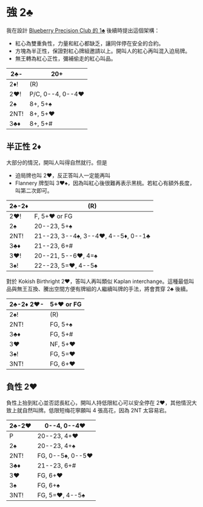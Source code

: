 # 強 2♣

我在設計 [Blueberry Precision Club 的 1♣](https://jdh8.github.io/bridge-systems/Blue/1C.html)
後續時提出這個架構：

- 紅心為雙重負性，力量和紅心都缺乏，讓同伴停在安全的合約。
- 方塊為半正性，保證對紅心牌組邀請以上。開叫人的紅心再叫混入迫局牌。
- 無王轉為紅心正性，彌補偷走的紅心叫品。

| 2♣-  | 20+ |
|------|-----|
| 2♦!  | (R)
| 2♥!  | P/C, 0--4, 0--4♥
| 2♠   | 8+, 5+♠
| 2NT! | 8+, 5+♥
| 3♣♦  | 8+, 5+#

## 半正性 2♦

大部分的情況，開叫人叫得自然就行。但是

- 迫局牌也叫 2♥，反正答叫人一定能再叫
- Flannery 牌型叫 3♥♠，因為叫紅心後很難再表示黑桃。若紅心有額外長度，叫第二次即可。

| 2♣-2♦ | (R) |
|-------|-----|
| 2♥!   | F, 5+♥ or FG
| 2♠    | 20--23, 5+♠
| 2NT!  | 21--23, 3--4♠, 3--4♥, 4--5♦, 0--1♣
| 3♣♦   | 21--23, 6+#
| 3♥!   | 20--21, 5--6♥, 4=♠
| 3♠!   | 22--23, 5=♥, 4--5♠

對於 Kokish Birthright 2♥，答叫人再叫類似 Kaplan
interchange。這種最低叫品與無王互換、騰出空間方便有牌組的人繼續叫牌的手法，將會貫穿
2♣ 後續。

| 2♣-2♦ 2♥- | 5+♥ or FG |
|-----------|-----------|
| 2♠!       | (R)
| 2NT!      | FG, 5+♠
| 3♣♦       | FG, 5+#
| 3♥        | NF, 5+♥
| 3♠!       | FG, 5=♥
| 3NT!      | FG, 6+♥

## 負性 2♥

負性上抬到紅心並否認長紅心，開叫人持低限紅心可以安全停在 2♥，其他情況大致上就自然叫牌。低限短梅花寧願叫 4 張高花，因為 2NT 太容易宕。

| 2♣-2♥ | 0--4, 0--4♥ |
|-------|-------------|
| P     | 20--23, 4+♥
| 2♠    | 20--23, 4+♠
| 2NT!  | FG, 0--5♠, 0--5♥
| 3♣♦   | 21--23, 6+#
| 3♥    | FG, 6+♥
| 3♠    | FG, 6+♠
| 3NT!  | FG, 5=♥, 4--5♠
